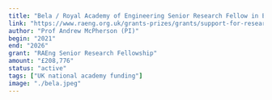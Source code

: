```yaml
---
title: "Bela / Royal Academy of Engineering Senior Research Fellow in Embedded Music Computing"
link: "https://www.raeng.org.uk/grants-prizes/grants/support-for-research/research-chairs/current-and-recent-awards"
author: "Prof Andrew McPherson (PI)"
begin: "2021"
end: "2026"
grant: "RAEng Senior Research Fellowship"
amount: "£208,776"
status: "active"
tags: ["UK national academy funding"]
image: "./bela.jpeg"
---
```


